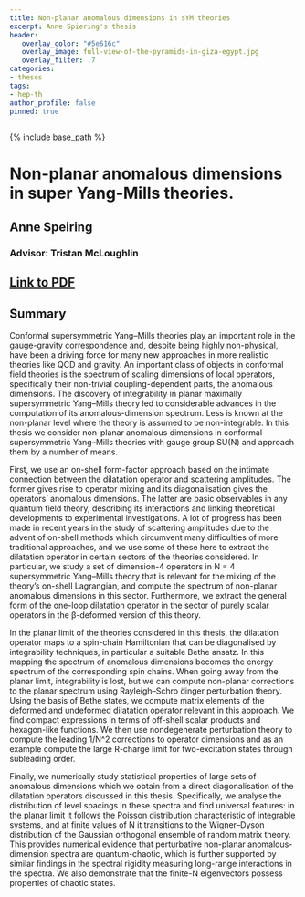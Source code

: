 ```yaml
---
title: Non-planar anomalous dimensions in sYM theories 
excerpt: Anne Spiering's thesis 
header:
   overlay_color: "#5e616c"
   overlay_image: full-view-of-the-pyramids-in-giza-egypt.jpg
   overlay_filter: .7
categories:
- theses
tags:
- hep-th
author_profile: false
pinned: true
---
```

{% include base_path %}

# Non-planar anomalous dimensions in super Yang-Mills theories.

## Anne Speiring 
### Advisor: Tristan McLoughlin


## [Link to PDF](/images/Anne%20Spiering_Thesis.pdf)

## Summary

Conformal supersymmetric Yang–Mills theories play an important role in the gauge-gravity correspondence and, despite being highly non-physical, have been a driving force for many new approaches in more realistic theories like QCD and gravity. An important class of objects in conformal field theories is the spectrum of scaling dimensions of local operators, specifically their non-trivial coupling-dependent parts, the anomalous dimensions. The discovery of integrability in planar maximally supersymmetric Yang–Mills theory led to considerable advances in the computation of its anomalous-dimension spectrum. Less is known at the non-planar level where the theory is assumed to be non-integrable. In this thesis we consider non-planar anomalous dimensions in conformal supersymmetric Yang–Mills theories with gauge group SU(N) and approach them by a number of means.

First, we use an on-shell form-factor approach based on the intimate connection between the dilatation operator and scattering amplitudes. The former gives rise to operator mixing and its diagonalisation gives the operators’ anomalous dimensions. The latter are basic observables in any quantum field theory, describing its interactions and linking theoretical developments to experimental investigations. A lot of progress has been made in recent years in the study of scattering amplitudes due to the advent of on-shell methods which circumvent many difficulties of more traditional approaches, and we use some of these here to extract the dilatation operator in certain sectors of the theories considered. In particular, we study a set of dimension-4 operators in N = 4 supersymmetric Yang–Mills theory that is relevant for the mixing of the theory’s on-shell Lagrangian, and compute the spectrum of non-planar anomalous dimensions in this sector. Furthermore, we extract the general form of the one-loop dilatation operator in the sector of purely scalar operators in the β-deformed version of this theory.

In the planar limit of the theories considered in this thesis, the dilatation operator maps to a spin-chain Hamiltonian that can be diagonalised by integrability techniques, in particular a suitable Bethe ansatz. In this mapping the spectrum of anomalous dimensions becomes the energy spectrum of the corresponding spin chains. When going away from the planar limit, integrability is lost, but we can compute non-planar corrections to the planar spectrum using Rayleigh–Schro ̈dinger perturbation theory.
Using the basis of Bethe states, we compute matrix elements of the deformed and undeformed dilatation operator relevant in this approach. We find compact expressions in terms of off-shell scalar products and hexagon-like functions. We then use nondegenerate perturbation theory to compute the leading 1/N^2 corrections to operator dimensions and as an example compute the large R-charge limit for two-excitation states through subleading order.

Finally, we numerically study statistical properties of large sets of anomalous dimensions which we obtain from a direct diagonalisation of the dilatation operators discussed in this thesis. Specifically, we analyse the distribution of level spacings in these spectra and find universal features: in the planar limit it follows the Poisson distribution characteristic of integrable systems, and at finite values of N it transitions to the Wigner–Dyson distribution of the Gaussian orthogonal ensemble of random matrix theory. This provides numerical evidence that perturbative non-planar anomalous-dimension spectra are quantum-chaotic, which is further supported by similar findings in the spectral rigidity measuring long-range interactions in the spectra. We also demonstrate that the finite-N eigenvectors possess properties of chaotic states.
